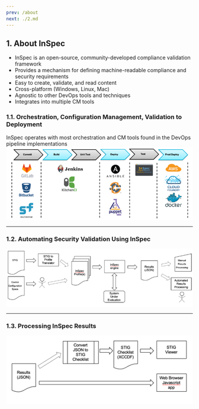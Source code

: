 ```yaml
---
prev: /about
next: ./2.md
---
```


## 1. About InSpec
- InSpec is an open-source, community-developed  compliance validation framework
- Provides a mechanism for defining machine-readable compliance and security requirements
- Easy to create, validate, and read content
- Cross-platform (Windows, Linux, Mac)
- Agnostic to other DevOps tools and techniques
- Integrates into multiple CM tools

### 1.1. Orchestration, Configuration Management, Validation to Deployment
InSpec operates with most orchestration and CM tools found in the DevOps pipeline implementations
![Alt text](/InSpec_Orchestration.png)

---
### 1.2. Automating Security Validation Using InSpec
![Alt text](/Automating_Security_Validation.png)

---
### 1.3. Processing InSpec Results
![Alt text](/Processing_InSpec_Results.png)

